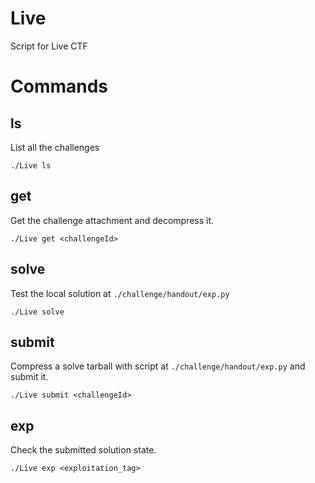 # Live
Script for Live CTF

# Commands
## ls
List all the challenges
```shell
./Live ls
```

## get

Get the challenge attachment and decompress it.
```shell
./Live get <challengeId>
```

## solve

Test the local solution at `./challenge/handout/exp.py`

```shell
./Live solve
```

## submit

Compress a solve tarball with script at  `./challenge/handout/exp.py` and submit it.

```shell
./Live submit <challengeId>
```

## exp

Check the submitted solution state.

```shell
./Live exp <exploitation_tag>
```
